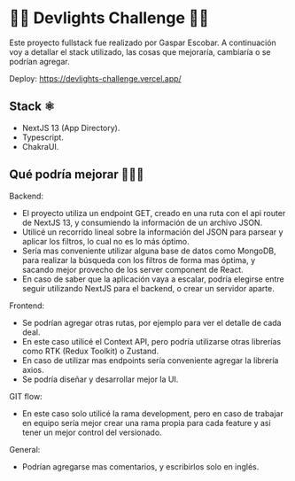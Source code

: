 # 👨‍💻 Devlights Challenge 👨‍💻

Este proyecto fullstack fue realizado por Gaspar Escobar.
A continuación voy a detallar el stack utilizado, las cosas que mejoraría, cambiaría o se podrían agregar.

Deploy: https://devlights-challenge.vercel.app/
## Stack ⚛️

- NextJS 13 (App Directory).
- Typescript.
- ChakraUI.

## Qué podría mejorar 🤷🏻‍♂️

Backend:
- El proyecto utiliza un endpoint GET, creado en una ruta con el api router de NextJS 13, y consumiendo la información de un archivo JSON. 
- Utilicé un recorrido lineal sobre la información del JSON para parsear y aplicar los filtros, lo cual no es lo más óptimo.
- Sería mas conveniente utilizar alguna base de datos como MongoDB, para realizar la búsqueda con los filtros de forma mas óptima, y sacando mejor provecho de los server component de React.
- En caso de saber que la aplicación vaya a escalar, podría elegirse entre seguir utilizando NextJS para el backend, o crear un servidor aparte.

Frontend:
- Se podrían agregar otras rutas, por ejemplo para ver el detalle de cada deal.
- En este caso utilicé el Context API, pero podría utilizarse otras librerías como RTK (Redux Toolkit) o Zustand.
- En caso de utilizar mas endpoints sería conveniente agregar la librería axios.
- Se podría diseñar y desarrollar mejor la UI.

GIT flow:
- En este caso solo utilicé la rama development, pero en caso de trabajar en equipo sería mejor crear una rama propia para cada feature y asi tener un mejor control del versionado.

General:
- Podrían agregarse mas comentarios, y escribirlos solo en inglés.
